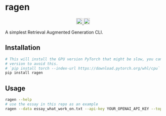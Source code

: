 # ragen

<p align="center">
    <a href="https://pypi.org/project/ragen/">
    <img src="https://badge.fury.io/py/ragen.svg" alt="PyPI version" height="20">
    </a>
    <a href="https://github.com/kemingy/ragen/actions/workflows/check.yml">
    <img src="https://github.com/kemingy/ragen/actions/workflows/check.yml/badge.svg?branch=main" alt="Check status" height="20">
  </a>
</p>

A simplest Retrieval Augmented Generation CLI.

## Installation

```bash
# This will install the GPU version PyTorch that might be slow, you can install the CPU
# version to avoid this.
# `pip install torch --index-url https://download.pytorch.org/whl/cpu`
pip install ragen
```

## Usage

```bash
ragen --help
# use the essay in this repo as an example
ragen --data essay_what_work_on.txt --api-key YOUR_OPENAI_API_KEY --top-k 5
```
